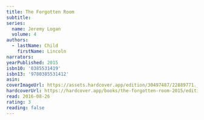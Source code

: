 ```yaml
---
title: The Forgotten Room
subtitle:
series:
  name: Jeremy Logan
  volume: 4
authors:
  - lastName: Child
    firstName: Lincoln
narrators:
yearPublished: 2015
isbn10: '0385531419'
isbn13: '9780385531412'
asin:
coverImageUrl: https://assets.hardcover.app/edition/30497487/22889771._SX98_.jpg
hardcoverUrl: https://hardcover.app/books/the-forgotten-room-2015/editions/31497065
read: 2016-08-26
rating: 3
reading: false
---
```

